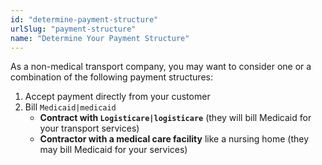 ```yaml
---
id: "determine-payment-structure"
urlSlug: "payment-structure"
name: "Determine Your Payment Structure"
---
```

As a non-medical transport company, you may want to consider one or a combination of the following payment structures:

1. Accept payment directly from your customer
2. Bill `Medicaid|medicaid`
     * **Contract with `Logisticare|logisticare`** (they will bill Medicaid for your transport services) 
     * **Contractor with a medical care facility** like a nursing home (they may bill Medicaid for your services)
